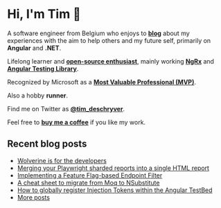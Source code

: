 # Hi, I'm Tim 👋

A software engineer from Belgium who enjoys to **[blog](https://timdeschryver.dev/blog)** about
my experiences with the aim to help others and my future self, primarily on
**Angular** and **.NET**.

Lifelong learner and **[open-source enthusiast](https://github.com/timdeschryver)**, mainly working **[NgRx](https://ngrx.io/)** and **[Angular Testing Library](https://testing-library.com/docs/angular-testing-library/)**.

Recognized by Microsoft as a **[Most Valuable Professional (MVP)](https://mvp.microsoft.com/en-us/PublicProfile/5004452?fullName=Tim%20Deschryver)**.

Also a hobby **runner**.

Find me on Twitter as **[@tim_deschryver](https://timdeschryver.dev/twitter)**.

Feel free to **[buy me a coffee](https://ko-fi.com/timdeschryver)** if you like my work.

<!-- prettier-ignore-start -->
<!-- BLOG:START -->

## Recent blog posts

- [Wolverine is for the developers](https://timdeschryver.dev/blog/wolverine-is-for-the-developers)
- [Merging your Playwright sharded reports into a single HTML report](https://timdeschryver.dev/blog/merging-your-playwright-sharded-reports-into-a-single-html-report)
- [Implementing a Feature Flag-based Endpoint Filter](https://timdeschryver.dev/blog/implementing-a-feature-flag-based-endpoint-filter)
- [A cheat sheet to migrate from Moq to NSubstitute](https://timdeschryver.dev/blog/a-cheat-sheet-to-migrate-from-moq-to-nsubstitute)
- [How to globally register Injection Tokens within the Angular TestBed](https://timdeschryver.dev/blog/how-to-globally-register-injection-tokens-within-the-angular-testbed)
- [More posts](https://timdeschryver.dev/blog)

<!-- BLOG:END -->
<!-- prettier-ignore-end -->
